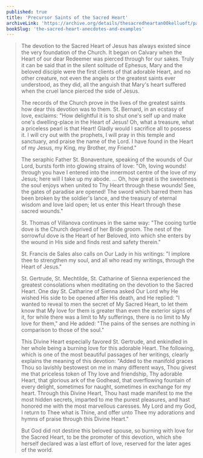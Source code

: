 ```yaml
---
published: true
title: 'Precursor Saints of the Sacred Heart'
archiveLink: 'https://archive.org/details/thesacredheartan00kelluoft/page/17?view=theater'
bookSlug: 'the-sacred-heart-anecdotes-and-examples'
---
```


> The devotion to the Sacred Heart of Jesus has always existed since the very foundation of the Church. It began on Calvary when the Heart of our dear Redeemer was pierced through for our sakes. Truly it can be said that in the silent solitude of Ephesus, Mary and the beloved disciple were the first clients of that adorable Heart, and no other creature, not even the angels or the greatest saints ever understood, as they did, all the anguish that Mary's heart suffered when the cruel lance pierced the side of Jesus.
>
> The records of the Church prove in the lives of the greatest saints how dear this devotion was to them. St. Bernard, in an ecstasy of love, exclaims: "How delightful it is to shut one's self up and make one's dwelling-place in the Heart of Jesus! Oh, what a treasure, what a priceless pearl is that Heart! Gladly would I sacrifice all to possess it. I will cry out with the prophets, I will pray in this temple and sanctuary, and praise the name of the Lord. I have found in the Heart of my Jesus, my King, my Brother, my Friend."
>
> The seraphic Father St. Bonaventure, speaking of the wounds of Our Lord, bursts forth into glowing strains of love: "Oh, loving wounds! through you have I entered into the innermost centre of the love of my Jesus; here will I take up my abode. … Oh, how great is the sweetness the soul enjoys when united to Thy Heart through these wounds! See, the gates of paradise are opened! The sword which barred them has been broken by the soldier's lance, and the treasury of eternal wisdom and love laid open; let us enter this Heart through these sacred wounds."
>
> St. Thomas of Villanova continues in the same way: "The cooing turtle dove is the Church deprived of her Bride groom. The nest of the sorrowful dove is the Heart of her Beloved, into which she enters by the wound in His side and finds rest and safety therein."
>
> St. Francis de Sales also calls on Our Lady in his writings: "I implore thee to strengthen my soul, and all who read my writings, through the Heart of Jesus."
>
> St. Gertrude, St. Mechtilde, St. Catharine of Sienna experienced the greatest consolations when meditating on the devotion to the Sacred Heart. One day St. Catharine of Sienna asked Our Lord why He wished His side to be opened after His death, and He replied: "I wanted to reveal to men the secret of My Sacred Heart, to let them know that My love for them is greater than even the exterior signs of it, for while there was a limit to My sufferings, there is no limit to My love for them," and He added: "The pains of the senses are nothing in comparison to those of the soul."
>
> This Divine Heart especially favored St. Gertrude, and enkindled in her whole being a burning love for this adorable Heart. The following, which is one of the most beautiful passages of her writings, clearly explains the meaning of this devotion: "Added to the manifold graces Thou so lavishly bestowest on me in many different ways, Thou givest me that priceless token of Thy love and friendship, Thy adorable Heart, that glorious ark of the Godhead, that overflowing fountain of every delight, sometimes for naught, sometimes in exchange for my heart. Through this Divine Heart, Thou hast made manifest to me the most hidden secrets, imparted to me the purest pleasures, and hast honored me with the most marvellous caresses. My Lord and my God, I return to Thee what is Thine, and offer unto Thee my adorations and hymns of praise through this Divine Heart."
>
> But God did not destine this beloved spouse, so burning with love for the Sacred Heart, to be the promoter of this devotion, which she herself declared was a last effort of love, reserved for the later ages of the world.